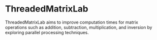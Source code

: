 # ThreadedMatrixLab
 ThreadedMatrixLab aims to improve computation times for matrix operations such as addition, subtraction, multiplication, and inversion by exploring parallel processing techniques.
